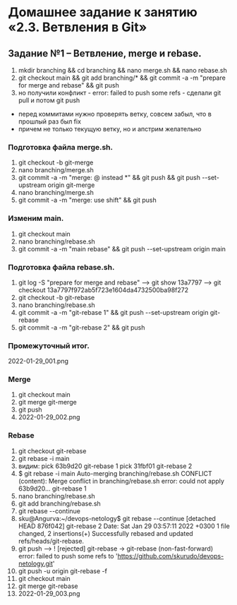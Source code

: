 # Домашнее задание к занятию «2.3. Ветвления в Git»

## Задание №1 – Ветвление, merge и rebase.
1. mkdir branching && cd branching && nano merge.sh && nano rebase.sh
2. git checkout main && git add branching/* && git commit -a -m "prepare for merge and rebase" && git push
3. но получили конфликт - error: failed to push some refs - сделали git pull и потом git push
* перед коммитами нужно проверять ветку, совсем забыл, что в прошлый раз был fix 
* причем не только текущую ветку, но и апстрим желательно 

### Подготовка файла merge.sh.
1. git checkout -b git-merge
2. nano branching/merge.sh
3. git commit -a -m "merge: @ instead *" && git push && git push --set-upstream origin git-merge
4. nano branching/merge.sh
5. git commit -a -m "merge: use shift" && git push

### Изменим main.
1. git checkout main
2. nano branching/rebase.sh
3. git commit -a -m "main rebase" && git push --set-upstream origin main

### Подготовка файла rebase.sh.
1. git log -S "prepare for merge and rebase" --> git show 13a7797 --> git checkout 13a7797f972ab5f723e1604da4732500ba98f272
2. git checkout -b git-rebase
3. nano branching/rebase.sh
4. git commit -a -m "git-rebase 1" && git push --set-upstream origin git-rebase
5. git commit -a -m "git-rebase 2" && git push

### Промежуточный итог.
2022-01-29_001.png

### Merge
1. git checkout main
2. git merge git-merge
3. git push
4. 2022-01-29_002.png

### Rebase
1. git checkout git-rebase
2. git rebase -i main
3. видим:
pick 63b9d20 git-rebase 1
pick 31fbf01 git-rebase 2
4. $ git rebase -i main
		Auto-merging branching/rebase.sh
		CONFLICT (content): Merge conflict in branching/rebase.sh
		error: could not apply 63b9d20... git-rebase 1
5. nano branching/rebase.sh
6. git add branching/rebase.sh
7. git rebase --continue
8. sku@Angurva:~/devops-netology$ git rebase --continue
		[detached HEAD 876f042]  git-rebase 2
		Date: Sat Jan 29 03:57:11 2022 +0300
		1 file changed, 2 insertions(+)
		Successfully rebased and updated refs/heads/git-rebase.
9. git push -->
		! [rejected]        git-rebase -> git-rebase (non-fast-forward)
		error: failed to push some refs to 'https://github.com/skurudo/devops-netology.git'
10. git push -u origin git-rebase -f
11. git checkout main
12. git merge git-rebase
13. 2022-01-29_003.png